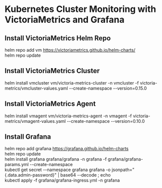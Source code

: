 # Kubernetes Cluster Monitoring with VictoriaMetrics and Grafana

## Install VictoriaMetrics Helm Repo
   helm repo add vm https://victoriametrics.github.io/helm-charts/  
   helm repo update  

## Install VictoriaMetrics Cluster
   helm install vmcluster vm/victoria-metrics-cluster -n vmcluster -f victoria-metrics/vmcluster-values.yaml --create-namespace --version=0.15.0  

## Install VictoriaMetrics Agent
   helm install vmagent vm/victoria-metrics-agent -n vmagent -f victoria-metrics/vmagent-values.yaml --create-namespace --version=0.10.0  

## Install Grafana
   helm repo add grafana https://grafana.github.io/helm-charts  
   helm repo update  
   helm install grafana grafana/grafana -n grafana -f grafana/grafana-params.yml --create-namespace  
   kubectl get secret --namespace grafana grafana -o jsonpath="{.data.admin-password}" | base64 --decode ; echo  
   kubectl apply -f grafana/grafana-ingress.yml -n grafana  
